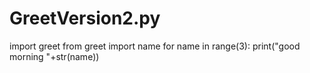 # GreetVersion2.py
import greet
from greet import name
for name in range(3):
print("good morning "+str(name))
